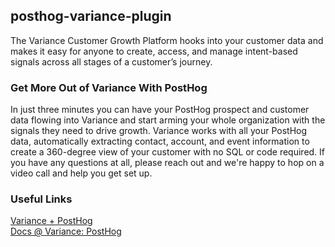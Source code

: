 ## posthog-variance-plugin

The Variance Customer Growth Platform hooks into your customer data and makes it
easy for anyone to create, access, and manage intent-based signals across all
stages of a customer’s journey.

### Get More Out of Variance With PostHog

In just three minutes you can have your PostHog prospect and customer data
flowing into Variance and start arming your whole organization with the signals
they need to drive growth. Variance works with all your PostHog data,
automatically extracting contact, account, and event information to create a
360-degree view of your customer with no SQL or code required. If you have any
questions at all, please reach out and we're happy to hop on a video call and
help you get set up.

### Useful Links

[Variance + PostHog](https://www.variance.com/integrations/posthog)  
[Docs @ Variance: PostHog](https://www.variance.com/docs/posthog)

<!-- ## Installation

1. Open PostHog.
1. Go to the Plugins page from the sidebar.
1. Head to the Advanced tab.
1. "Install from GitHub, GitLab or npm" using this repository's URL.

## Submitting your plugin to PostHog

When you're done, you can submit your plugin to our integration library so that
it can be used by other users, including those on PostHog Cloud.

To submit your plugin,
[email your plugin GitHub URL to hey@posthog.com](mailto:hey@posthog.com?subject=Submit%20Plugin%20to%20Repository&body=Plugin%20GitHub%20link%3A)

Once we get your email, we'll review the plugin to ensure it's secure,
performant, and adheres to best practices. Then, we add it to our official
repository and make it available for everyone to use!

## Questions?

### [Join our Slack community.](https://join.slack.com/t/posthogusers/shared_invite/enQtOTY0MzU5NjAwMDY3LTc2MWQ0OTZlNjhkODk3ZDI3NDVjMDE1YjgxY2I4ZjI4MzJhZmVmNjJkN2NmMGJmMzc2N2U3Yjc3ZjI5NGFlZDQ)

We're here to help you with anything PostHog! -->
